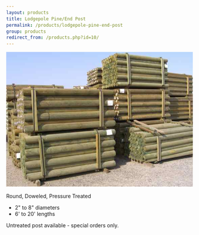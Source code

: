 ```yaml
---
layout: products
title: Lodgepole Pine/End Post
permalink: /products/lodgepole-pine-end-post
group: products
redirect_from: /products.php?id=10/
---
```


<p><a href='/images/2007fgsylodgepolls.jpg' rel='lightbox'>
    <img src='/images/2007fgsylodgepolls.jpg' alt='Lodge Poles'
        class='h200' /></a>
</p>

<p>Round, Doweled, Pressure Treated</p>
<ul class='products'>
    <li>2" to 8" diameters</li>
    <li>6' to 20' lengths</li>
</ul>

<p>Untreated post available - special orders only.</p>

